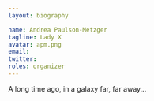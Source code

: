 ```yaml
---
layout: biography

name: Andrea Paulson-Metzger
tagline: Lady X
avatar: apm.png
email:
twitter: 
roles: organizer
---
```

A long time ago, in a galaxy far, far away...